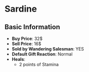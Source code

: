 # Sardine

## Basic Information

- **Buy Price**: 32$
- **Sell Price**: 16$
- **Sold by Wandering Salesman**: YES
- **Default Gift Reaction**: Normal
- **Heals**:
  - 2 points of Stamina